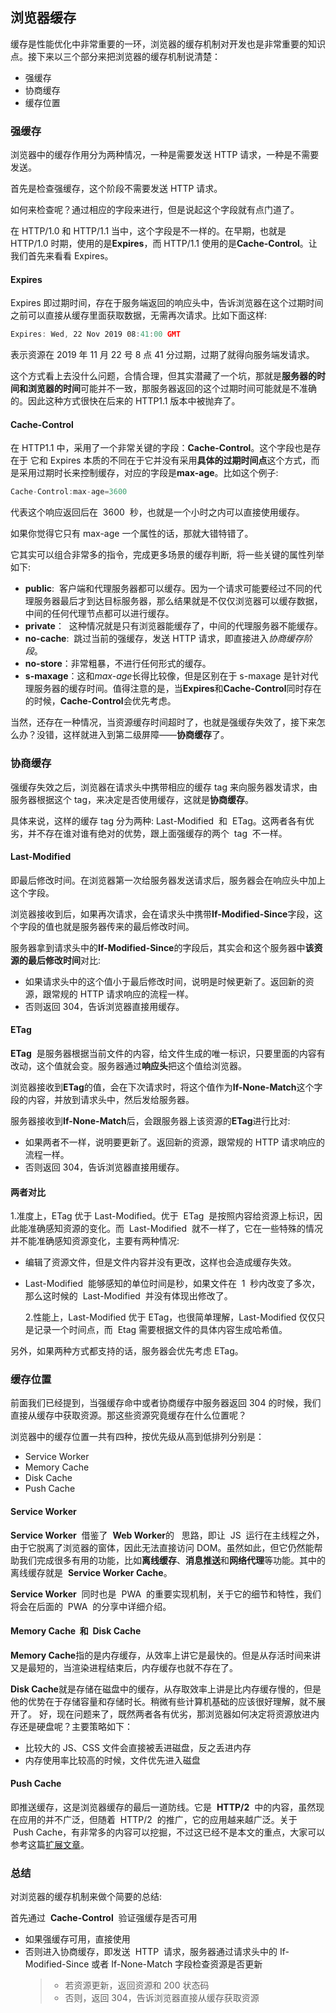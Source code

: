 ## 浏览器缓存

缓存是性能优化中非常重要的一环，浏览器的缓存机制对开发也是非常重要的知识点。接下来以三个部分来把浏览器的缓存机制说清楚：

- 强缓存
- 协商缓存
- 缓存位置

### 强缓存

浏览器中的缓存作用分为两种情况，一种是需要发送 HTTP 请求，一种是不需要发送。

首先是检查强缓存，这个阶段不需要发送 HTTP 请求。

如何来检查呢？通过相应的字段来进行，但是说起这个字段就有点门道了。

在 HTTP/1.0 和 HTTP/1.1 当中，这个字段是不一样的。在早期，也就是 HTTP/1.0 时期，使用的是**Expires**，而 HTTP/1.1 使用的是**Cache-Control**。让我们首先来看看 Expires。

#### Expires

Expires 即过期时间，存在于服务端返回的响应头中，告诉浏览器在这个过期时间之前可以直接从缓存里面获取数据，无需再次请求。比如下面这样:

```js
Expires: Wed, 22 Nov 2019 08:41:00 GMT
```

表示资源在 2019 年 11 月 22 号 8 点 41 分过期，过期了就得向服务端发请求。

这个方式看上去没什么问题，合情合理，但其实潜藏了一个坑，那就是**服务器的时间和浏览器的时间**可能并不一致，那服务器返回的这个过期时间可能就是不准确的。因此这种方式很快在后来的 HTTP1.1 版本中被抛弃了。

#### Cache-Control

在 HTTP1.1 中，采用了一个非常关键的字段：**Cache-Control**。这个字段也是存在于
它和 Expires 本质的不同在于它并没有采用**具体的过期时间点**这个方式，而是采用过期时长来控制缓存，对应的字段是**max-age**。比如这个例子:

```js
Cache-Control:max-age=3600
```

代表这个响应返回后在  3600  秒，也就是一个小时之内可以直接使用缓存。

如果你觉得它只有 max-age 一个属性的话，那就大错特错了。

它其实可以组合非常多的指令，完成更多场景的缓存判断,  将一些关键的属性列举如下:

- **public**:  客户端和代理服务器都可以缓存。因为一个请求可能要经过不同的代理服务器最后才到达目标服务器，那么结果就是不仅仅浏览器可以缓存数据，中间的任何代理节点都可以进行缓存。
- **private**：  这种情况就是只有浏览器能缓存了，中间的代理服务器不能缓存。
- **no-cache**:  跳过当前的强缓存，发送 HTTP 请求，即直接进入*协商缓存阶段*。
- **no-store**：非常粗暴，不进行任何形式的缓存。
- **s-maxage**：这和*max-age*长得比较像，但是区别在于 s-maxage 是针对代理服务器的缓存时间。值得注意的是，当**Expires**和**Cache-Control**同时存在的时候，**Cache-Control**会优先考虑。

当然，还存在一种情况，当资源缓存时间超时了，也就是强缓存失效了，接下来怎么办？没错，这样就进入到第二级屏障——**协商缓存**了。

### 协商缓存

强缓存失效之后，浏览器在请求头中携带相应的缓存 tag 来向服务器发请求，由服务器根据这个 tag，来决定是否使用缓存，这就是**协商缓存**。

具体来说，这样的缓存 tag 分为两种: Last-Modified  和  ETag。这两者各有优劣，并不存在谁对谁有绝对的优势，跟上面强缓存的两个  tag  不一样。

#### Last-Modified

即最后修改时间。在浏览器第一次给服务器发送请求后，服务器会在响应头中加上这个字段。

浏览器接收到后，如果再次请求，会在请求头中携带**If-Modified-Since**字段，这个字段的值也就是服务器传来的最后修改时间。

服务器拿到请求头中的**If-Modified-Since**的字段后，其实会和这个服务器中**该资源的最后修改时间**对比:

- 如果请求头中的这个值小于最后修改时间，说明是时候更新了。返回新的资源，跟常规的 HTTP 请求响应的流程一样。
- 否则返回 304，告诉浏览器直接用缓存。

#### ETag

**ETag**  是服务器根据当前文件的内容，给文件生成的唯一标识，只要里面的内容有改动，这个值就会变。服务器通过**响应头**把这个值给浏览器。

浏览器接收到**ETag**的值，会在下次请求时，将这个值作为**If-None-Match**这个字段的内容，并放到请求头中，然后发给服务器。

服务器接收到**If-None-Match**后，会跟服务器上该资源的**ETag**进行比对:

- 如果两者不一样，说明要更新了。返回新的资源，跟常规的 HTTP 请求响应的流程一样。
- 否则返回 304，告诉浏览器直接用缓存。

#### 两者对比

1.准度上，ETag 优于 Last-Modified。优于  ETag  是按照内容给资源上标识，因此能准确感知资源的变化。而  Last-Modified  就不一样了，它在一些特殊的情况并不能准确感知资源变化，主要有两种情况:

- 编辑了资源文件，但是文件内容并没有更改，这样也会造成缓存失效。
- Last-Modified  能够感知的单位时间是秒，如果文件在  1  秒内改变了多次，那么这时候的  Last-Modified  并没有体现出修改了。

  2.性能上，Last-Modified 优于 ETag，也很简单理解，Last-Modified 仅仅只是记录一个时间点，而  Etag 需要根据文件的具体内容生成哈希值。

另外，如果两种方式都支持的话，服务器会优先考虑 ETag。

### 缓存位置

前面我们已经提到，当强缓存命中或者协商缓存中服务器返回 304 的时候，我们直接从缓存中获取资源。那这些资源究竟缓存在什么位置呢？

浏览器中的缓存位置一共有四种，按优先级从高到低排列分别是：

- Service Worker
- Memory Cache
- Disk Cache
- Push Cache

#### Service Worker

**Service Worker**  借鉴了  **Web Worker**的   思路，即让  JS  运行在主线程之外，由于它脱离了浏览器的窗体，因此无法直接访问 DOM。虽然如此，但它仍然能帮助我们完成很多有用的功能，比如**离线缓存**、**消息推送**和**网络代理**等功能。其中的离线缓存就是  **Service Worker Cache**。

**Service Worker**  同时也是  PWA  的重要实现机制，关于它的细节和特性，我们将会在后面的  PWA  的分享中详细介绍。

#### Memory Cache  和  Disk Cache

**Memory Cache**指的是内存缓存，从效率上讲它是最快的。但是从存活时间来讲又是最短的，当渲染进程结束后，内存缓存也就不存在了。

**Disk Cache**就是存储在磁盘中的缓存，从存取效率上讲是比内存缓存慢的，但是他的优势在于存储容量和存储时长。稍微有些计算机基础的应该很好理解，就不展开了。
好，现在问题来了，既然两者各有优劣，那浏览器如何决定将资源放进内存还是硬盘呢？主要策略如下：

- 比较大的 JS、CSS 文件会直接被丢进磁盘，反之丢进内存
- 内存使用率比较高的时候，文件优先进入磁盘

#### Push Cache

即推送缓存，这是浏览器缓存的最后一道防线。它是  **HTTP/2**  中的内容，虽然现在应用的并不广泛，但随着  HTTP/2  的推广，它的应用越来越广泛。关于  Push Cache，有非常多的内容可以挖掘，不过这已经不是本文的重点，大家可以参考这篇[扩展文章](https://jakearchibald.com/2017/h2-push-tougher-than-i-thought/)。

### 总结

对浏览器的缓存机制来做个简要的总结:

首先通过  **Cache-Control**  验证强缓存是否可用

- 如果强缓存可用，直接使用
- 否则进入协商缓存，即发送  HTTP  请求，服务器通过请求头中的 If-Modified-Since 或者 If-None-Match 字段检查资源是否更新
  > - 若资源更新，返回资源和 200 状态码
  > - 否则，返回 304，告诉浏览器直接从缓存获取资源
